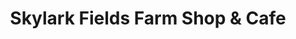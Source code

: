 ---
title: "Skylark Fields Farm Shop & Cafe"
url: /daventry/skylark-fields-farm-shop-and-cafe/
shop: farm
---